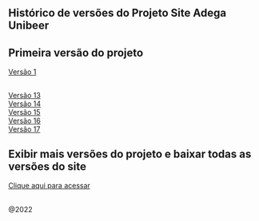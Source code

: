 ## Histórico de versões do Projeto Site Adega Unibeer

## Primeira versão do projeto  
<a href="https://github.com/caiorodrigues2804/PROJETO_SITE_Adega_UniBeer/tree/v_01">Versão 1</a>

##
<a href="https://github.com/caiorodrigues2804/PROJETO_SITE_Adega_UniBeer/tree/v_13">Versão 13</a><br/>
<a href="https://github.com/caiorodrigues2804/PROJETO_SITE_Adega_UniBeer/tree/v_14">Versão 14</a><br/>
<a href="https://github.com/caiorodrigues2804/PROJETO_SITE_Adega_UniBeer/tree/v_15">Versão 15</a><br/>
<a href="https://github.com/caiorodrigues2804/PROJETO_SITE_Adega_UniBeer/tree/v_16">Versão 16</a><br/>
<a href="https://github.com/caiorodrigues2804/PROJETO_SITE_Adega_UniBeer/tree/v_17">Versão 17</a><br/>

## Exibir mais versões do projeto e baixar todas as versões do site
<a href="https://adegaunibeerversoes.caiorodriguesportfolios.com.br/">Clique aqui para acessar</a><br/>

<br/>
@2022


	 
